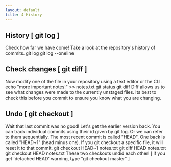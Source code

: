 ```yaml
---
layout: default
title: 4-History
---
```


## History [ git log ]

Check how far we have come! Take a look at the repository's history of commits.
git log
git log --oneline

## Check changes [ git diff ]

Now modify one of the file in your repository using a text editor or the CLI.
echo "more important notes!" >> notes.txt
git status
git diff
Diff allows us to see what changes were made to the currently unstaged files. Its best to
check this before you commit to ensure you know what you are changing.


## Undo [ git checkout ]

Wait that last commit was no good! Let's get the earlier version back.
You can track individual commits using their id given by git log. Or we can refer to them
sequentially. The most recent commit is called "HEAD". One back is called "HEAD~1"
(head minus one). If you git checkout a specific file, it will reset it to that commit.
git checkout HEAD~1 notes.txt
git diff HEAD notes.txt
git checkout HEAD notes.txt
These two checkouts undid each other!
[ if you get 'detached HEAD' warning, type "git checkout master" ]
